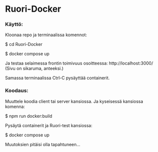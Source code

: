 # Ruori-Docker

### Käyttö:

Kloonaa repo ja terminaalissa komennot:

$ cd Ruori-Docker

$ docker compose up

Ja testaa selaimessa frontin toimivuus osoitteessa: http://localhost:3000/
(Sivu on sikaruma, anteeksi.)

Samassa terminaalissa Ctrl-C pysäyttää containerit.


### Koodaus:

Muuttele koodia client tai server kansiossa. Ja kyseisessä kansiossa komenna:

$ npm run docker:build

Pysäytä containerit ja Ruori-test kansiossa:

$ docker compose up

Muutoksien pitäisi olla tapahtuneen...


